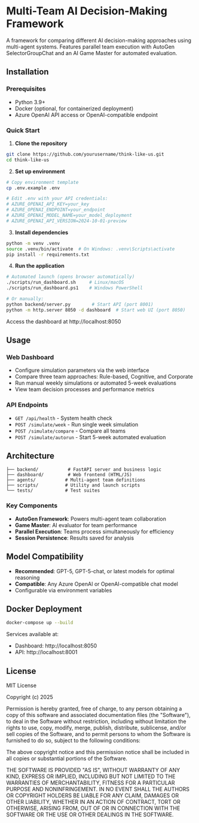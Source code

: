 # Multi-Team AI Decision-Making Framework

A framework for comparing different AI decision-making approaches using multi-agent systems. Features parallel team execution with AutoGen SelectorGroupChat and an AI Game Master for automated evaluation.

## Installation

### Prerequisites
- Python 3.9+
- Docker (optional, for containerized deployment)
- Azure OpenAI API access or OpenAI-compatible endpoint

### Quick Start

1. **Clone the repository**
```bash
git clone https://github.com/yourusername/think-like-us.git
cd think-like-us
```

2. **Set up environment**
```bash
# Copy environment template
cp .env.example .env

# Edit .env with your API credentials:
# AZURE_OPENAI_API_KEY=your_key
# AZURE_OPENAI_ENDPOINT=your_endpoint
# AZURE_OPENAI_MODEL_NAME=your_model_deployment
# AZURE_OPENAI_API_VERSION=2024-10-01-preview
```

3. **Install dependencies**
```bash
python -m venv .venv
source .venv/bin/activate  # On Windows: .venv\Scripts\activate
pip install -r requirements.txt
```

4. **Run the application**
```bash
# Automated launch (opens browser automatically)
./scripts/run_dashboard.sh     # Linux/macOS
./scripts/run_dashboard.ps1    # Windows PowerShell

# Or manually:
python backend/server.py        # Start API (port 8001)
python -m http.server 8050 -d dashboard  # Start web UI (port 8050)
```

Access the dashboard at http://localhost:8050

## Usage

### Web Dashboard
- Configure simulation parameters via the web interface
- Compare three team approaches: Rule-based, Cognitive, and Corporate
- Run manual weekly simulations or automated 5-week evaluations
- View team decision processes and performance metrics

### API Endpoints
- `GET /api/health` - System health check
- `POST /simulate/week` - Run single week simulation
- `POST /simulate/compare` - Compare all teams
- `POST /simulate/autorun` - Start 5-week automated evaluation

## Architecture

```
├── backend/           # FastAPI server and business logic
├── dashboard/         # Web frontend (HTML/JS)
├── agents/           # Multi-agent team definitions
├── scripts/          # Utility and launch scripts
└── tests/            # Test suites
```

### Key Components
- **AutoGen Framework**: Powers multi-agent team collaboration
- **Game Master**: AI evaluator for team performance
- **Parallel Execution**: Teams process simultaneously for efficiency
- **Session Persistence**: Results saved for analysis

## Model Compatibility

- **Recommended**: GPT-5, GPT-5-chat, or latest models for optimal reasoning
- **Compatible**: Any Azure OpenAI or OpenAI-compatible chat model
- Configurable via environment variables

## Docker Deployment

```bash
docker-compose up --build
```

Services available at:
- Dashboard: http://localhost:8050
- API: http://localhost:8001

## License

MIT License

Copyright (c) 2025

Permission is hereby granted, free of charge, to any person obtaining a copy
of this software and associated documentation files (the "Software"), to deal
in the Software without restriction, including without limitation the rights
to use, copy, modify, merge, publish, distribute, sublicense, and/or sell
copies of the Software, and to permit persons to whom the Software is
furnished to do so, subject to the following conditions:

The above copyright notice and this permission notice shall be included in all
copies or substantial portions of the Software.

THE SOFTWARE IS PROVIDED "AS IS", WITHOUT WARRANTY OF ANY KIND, EXPRESS OR
IMPLIED, INCLUDING BUT NOT LIMITED TO THE WARRANTIES OF MERCHANTABILITY,
FITNESS FOR A PARTICULAR PURPOSE AND NONINFRINGEMENT. IN NO EVENT SHALL THE
AUTHORS OR COPYRIGHT HOLDERS BE LIABLE FOR ANY CLAIM, DAMAGES OR OTHER
LIABILITY, WHETHER IN AN ACTION OF CONTRACT, TORT OR OTHERWISE, ARISING FROM,
OUT OF OR IN CONNECTION WITH THE SOFTWARE OR THE USE OR OTHER DEALINGS IN THE
SOFTWARE.